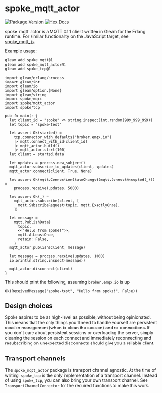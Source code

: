 # spoke_mqtt_actor

[![Package Version](https://img.shields.io/hexpm/v/spoke_mqtt_actor)](https://hex.pm/packages/spoke_mqtt_actor)
[![Hex Docs](https://img.shields.io/badge/hex-docs-ffaff3)](https://hexdocs.pm/spoke_mqtt_actor/)

spoke_mqtt_actor is a MQTT 3.1.1 client written in Gleam for the Erlang runtime.
For similar functionality on the JavaScript target, see 
[spoke_mqtt_js](https://hexdocs.pm/spoke_mqtt_js).

Example usage:
```sh
gleam add spoke_mqtt@1
gleam add spoke_mqtt_actor@1
gleam add spoke_tcp@2
```
```gleam
import gleam/erlang/process
import gleam/int
import gleam/io
import gleam/option.{None}
import gleam/string
import spoke/mqtt
import spoke/mqtt_actor
import spoke/tcp

pub fn main() {
  let client_id = "spoke" <> string.inspect(int.random(999_999_999))
  let topic = "spoke-test"

  let assert Ok(started) =
    tcp.connector_with_defaults("broker.emqx.io")
    |> mqtt.connect_with_id(client_id)
    |> mqtt_actor.build()
    |> mqtt_actor.start(100)
  let client = started.data

  let updates = process.new_subject()
  mqtt_actor.subscribe_to_updates(client, updates)
  mqtt_actor.connect(client, True, None)

  let assert Ok(mqtt.ConnectionStateChanged(mqtt.ConnectAccepted(_))) =
    process.receive(updates, 5000)

  let assert Ok(_) =
    mqtt_actor.subscribe(client, [
      mqtt.SubscribeRequest(topic, mqtt.ExactlyOnce),
    ])

  let message =
    mqtt.PublishData(
      topic,
      <<"Hello from spoke!">>,
      mqtt.AtLeastOnce,
      retain: False,
    )
  mqtt_actor.publish(client, message)

  let message = process.receive(updates, 1000)
  io.println(string.inspect(message))

  mqtt_actor.disconnect(client)
}
```

This should print the following, assuming `broker.emqx.io` is up:
```
Ok(ReceivedMessage("spoke-test", "Hello from spoke!", False))
```

## Design choices

Spoke aspires to be as high-level as possible, without being opinionated.
This means that the only things you'll need to handle yourself are
persistent session management (when to clean the session) and re-connections.
If you don't care about persistent sessions or overloading the server,
simply cleaning the session on each connect and
immediately reconnecting and resubscribing on unexpected disconnects should
give you a reliable client.

## Transport channels

The `spoke_mqtt_actor` package is transport channel agnostic.
At the time of writing, `spoke_tcp` is the only implementation of a transport channel.
Instead of using `spoke_tcp`, you can also bring your own transport channel.
See `TransportChannelConnector` for the required functions to make this work.
